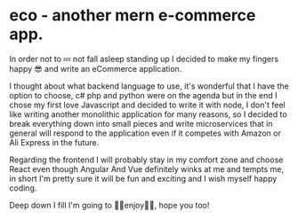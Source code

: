 # eco - another mern e-commerce app.

In order not to 💤 not fall asleep standing up I decided to make my fingers happy 😎 and write an eCommerce application.

I thought about what backend language to use, it's wonderful that I have the option to choose, c# php and python were on the agenda but in the end I chose my first love Javascript and decided to write it with node, I don't feel like writing another monolithic application for many reasons, so I decided to break everything down into small pieces and write microservices that in general will respond to the application even if it competes with Amazon or Ali Express in the future.

Regarding the frontend I will probably stay in my comfort zone and choose React even though Angular And Vue definitely winks at me and tempts me, in short I'm pretty sure it will be fun and exciting and I wish myself happy coding.

Deep down I fill I'm going to 🌟🎉enjoy🎉🌟, hope you too!
